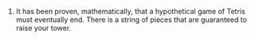 1. It has been proven, mathematically, that a hypothetical game of Tetris must eventually end. There is a string of pieces that are guaranteed to raise your tower.

